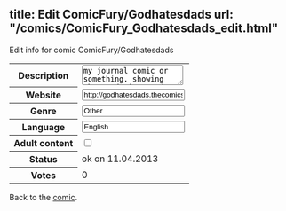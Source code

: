 title: Edit ComicFury/Godhatesdads
url: "/comics/ComicFury_Godhatesdads_edit.html"
---
Edit info for comic ComicFury/Godhatesdads

<form name="comic" action="http://gaepostmail.appengine.com/comic" name="post">
<table class="comicinfo">
<tr>
<th>Description</th><td><textarea name="description">my journal comic or something. showing the good times and the bad times of being a weirdo in my mid 20s.</textarea></td>
</tr>
<tr>
<th>Website</th><td><input type="text" name="url" value="http://godhatesdads.thecomicseries.com/"/></td>
</tr>
<tr>
<th>Genre</th><td><input type="text" name="genre" value="Other"/></td>
</tr>
<tr>
<th>Language</th><td><input type="text" name="language" value="English"/></td>
</tr>
<tr>
<th>Adult content</th><td><input type="checkbox" name="adult" value="adult" /></td>
</tr>
<tr>
<th>Status</th><td>ok on 11.04.2013</td>
</tr>
<tr>
<th>Votes</th><td>0</div></td>
</tr>
</table>
</form>

Back to the [comic](/comics/ComicFury_Godhatesdads.html).
